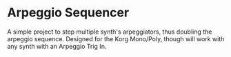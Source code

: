 Arpeggio Sequencer
==================

A simple project to step multiple synth's arpeggiators, thus doubling the arpeggio sequence.  Designed for the Korg Mono/Poly, though will work with any synth with an Arpeggio Trig In.
